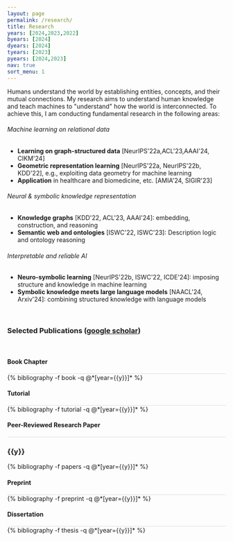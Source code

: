 ```yaml
---
layout: page
permalink: /research/
title: Research
years: [2024,2023,2022]
byears: [2024]
dyears: [2024]
tyears: [2023]
pyears: [2024,2023]
nav: true
sort_menu: 1
---
```


Humans understand the world by establishing entities, concepts, and their mutual connections. My research aims to understand human knowledge and teach machines to "understand" how the world is interconnected. 
To achieve this, I am conducting fundamental research in the following areas:


###### Machine learning on relational data

- **Learning on graph-structured data** [NeurIPS'22a,ACL'23,AAAI'24, CIKM'24]
- **Geometric representation learning** [NeurIPS'22a, NeurIPS'22b, KDD'22], e.g., exploiting data geometry for machine learning
- **Application** in healthcare and biomedicine, etc. [AMIA'24, SIGIR'23]


###### Neural & symbolic knowledge representation 

- **Knowledge graphs** [KDD'22, ACL'23, AAAI'24]: embedding, construction, and reasoning
- **Semantic web and ontologies** [ISWC'22, ISWC'23]: Description logic and ontology reasoning

###### Interpretable and reliable AI

- **Neuro-symbolic learning** [NeurIPS'22b, ISWC'22, ICDE'24]: imposing structure and knowledge in machine learning
- **Symbolic knowledge meets large language models** [NAACL'24, Arxiv'24]: combining structured knowledge with language models






<!-- ##### Neuro-symbolic learning -->



<br/>

### Selected Publications ([google scholar](https://scholar.google.com/citations?user=lmBXicIAAAAJ))

<br/>


#### Book Chapter 

<div class="publications">
<!-- {% for y in page.byears %} -->
  <div class="row m-0 p-0" style="border-top: 1px solid #ddd; flex-direction: row-reverse;">
    <div class="col-sm-1 mt-2 p-0 pr-1">
      <!-- <h3 class="bibliography-year">{{y}}</h3> -->
    </div>
    <div class="col-sm-11 p-0">
      {% bibliography -f book -q @*[year={{y}}]* %}
    </div>
  </div>
<!-- {% endfor %} -->
</div>

#### Tutorial
<div class="publications">
<!-- <br/> -->
<!-- {% for y in page.tyears %} -->
  <div class="row m-0 p-0" style="border-top: 1px solid #ddd; flex-direction: row-reverse;">
    <div class="col-sm-1 mt-2 p-0 pr-1">
      <!-- <h3 class="bibliography-year">{{y}}</h3> -->
    </div>
    <div class="col-sm-11 p-0">
      {% bibliography -f tutorial -q @*[year={{y}}]* %}
    </div>
  </div>
<!-- {% endfor %} -->
</div>


#### Peer-Reviewed Research Paper

<div class="publications">
<!-- {% for y in page.years %} -->
  <div class="row m-0 p-0" style="border-top: 1px solid #ddd; flex-direction: row-reverse;">
    <div class="col-sm-1 mt-2 p-0 pr-1">
      <h3 class="bibliography-year">{{y}}</h3>
    </div>
    <div class="col-sm-11 p-0">
      {% bibliography -f papers -q @*[year={{y}}]* %}
    </div>
  </div>
<!-- {% endfor %} -->
</div>

#### Preprint 

<div class="publications">
<!-- {% for y in page.pyears %} -->
  <div class="row m-0 p-0" style="border-top: 1px solid #ddd; flex-direction: row-reverse;">
    <div class="col-sm-1 mt-2 p-0 pr-1">
      <!-- <h3 class="bibliography-year">{{y}}</h3> -->
    </div>
    <div class="col-sm-11 p-0">
      {% bibliography -f preprint -q @*[year={{y}}]* %}
    </div>
  </div>
<!-- {% endfor %} -->
</div>

#### Dissertation

<div class="publications">
<!-- {% for y in page.dyears %} -->
  <div class="row m-0 p-0" style="border-top: 1px solid #ddd; flex-direction: row-reverse;">
    <div class="col-sm-1 mt-2 p-0 pr-1">
      <!-- <h3 class="bibliography-year">{{y}}</h3> -->
    </div>
    <div class="col-sm-11 p-0">
      {% bibliography -f thesis -q @*[year={{y}}]* %}
    </div>
  </div>
<!-- {% endfor %} -->
</div>



